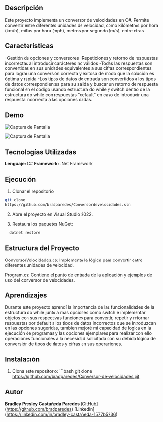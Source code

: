 ## Descripción 
Este proyecto implementa un conversor de velocidades en C#. Permite convertir entre diferentes unidades de velocidad, como kilómetros por hora (km/h), millas por hora (mph), metros por segundo (m/s), entre otras.
## Características
-Gestión de opciones y conversores
-Repeticiones y retorno de respuestas incorrectas al introducír carácteres no válidos
-Todas las respuestas son convertidas en sus unidades equivalentes a sus cífras correspondientes para lograr una conversión correcta y exitosa de modo que la solución es óptima y rápida
-Los tipos de datos de entrada son convertidos a los tipos de datos correspondientes para su salida y buscar un retorno de respuesta funcional en el codigo usando estructura do while y switch dentro de la estructura do while con respuestas "default" en caso de introducir una respuesta incorrecta a las opciones dadas.

## Demo
![Captura de Pantalla](C:\Users\Usuario\Pictures\Screenshots\Capturadecodigoconversor1.png)

![Captura de Pantalla](C:\Users\Usuario\Pictures\Screenshots\Capturadeprogramaconversor2.png)

## Tecnologías Utilizadas
**Lenguaje:** C#
**Framework:** .Net Framework
## Ejecución
1. Clonar el repositorio:
  ```bash
  git clone
https://github.com/bradparedes/Conversordevelocidades.sln
```
2. Abre el proyecto en Visual Studio 2022.

3. Restaura los paquetes NuGet:
```bash
  dotnet restore
```
## Estructura del Proyecto
ConversorVelocidades.cs: Implementa la lógica para convertir entre diferentes unidades de velocidad.

Program.cs: Contiene el punto de entrada de la aplicación y ejemplos de uso del conversor de velocidades.

## Aprendizajes
Durante este proyecto aprendí la importancia de las funcionalidades de la estructura do while junto a mas opciones como switch e ímplementar objetos con sus respectivas funciones para convertír, repetir y retornar respuestas por default a los tipos de datos incorrectos que se introduzcan en las opciones sugeridas, tambien mejoré mi capacidad de logica en la ejecución de programas y las opciones ejemplares para realizar con ello operaciones funcionales a la necesidad solicitada con su debida lógica de conversión de tipos de datos y cífras en sus operaciones.

## Instalación 
1. Clona este repositorio: ```bash git clone https://github.com/bradparedes/Conversor-de-velocidades.git

## Autor
**Bradley Presley Castañeda Paredes**
[GitHub] (https://github.com/bradparedes)
[Linkedin] (https://linkedin.com/in/bradley-castañeda-1577b5236)
